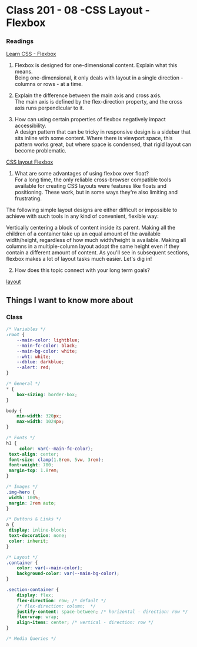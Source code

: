 # Class 201 - 08 -CSS Layout - Flexbox

### Readings

[Learn CSS - Flexbox](https://web.dev/learn/css/flexbox/)  

1. Flexbox is designed for one-dimensional content. Explain what this means.  
Being one-dimensional, it only deals with layout in a single direction - columns or rows - at a time.

2. Explain the difference between the main axis and cross axis.  
The main axis is defined by the flex-direction property, and the cross axis runs perpendicular to it.

3. How can using certain properties of flexbox negatively impact accessibility.  
A design pattern that can be tricky in responsive design is a sidebar that sits inline with some content. Where there is viewport space, this pattern works great, but where space is condensed, that rigid layout can become problematic.

[CSS layout Flexbox](https://developer.mozilla.org/en-US/docs/Learn/CSS/CSS_layout/Flexbox)  

1. What are some advantages of using flexbox over float?  
For a long time, the only reliable cross-browser compatible tools available for creating CSS layouts were features like floats and positioning. These work, but in some ways they're also limiting and frustrating.

The following simple layout designs are either difficult or impossible to achieve with such tools in any kind of convenient, flexible way:

Vertically centering a block of content inside its parent.
Making all the children of a container take up an equal amount of the available width/height, regardless of how much width/height is available.
Making all columns in a multiple-column layout adopt the same height even if they contain a different amount of content.
As you'll see in subsequent sections, flexbox makes a lot of layout tasks much easier. Let's dig in!

2. How does this topic connect with your long term goals?  

[layout](https://web.dev/learn/css/layout/)

## Things I want to know more about

### Class

```css
/* Variables */
:root {
    --main-color: lightblue;
    --main-fc-color: black;
    --main-bg-color: white;
    --wht: white;
    --dblue: darkblue;
    --alert: red;
}

/* General */
* {
    box-sizing: border-box;
}

body {
    min-width: 320px;
    max-width: 1024px;
}

/* Fonts */
h1 {
     color: var(--main-fc-color);
 text-align: center;
 font-size: clamp(1.8rem, 5vw, 3rem);
 font-weight: 700;
 margin-top: 1.8rem;
}

/* Images */
.img-hero {
 width: 100%;
 margin: 2rem auto;
}

/* Buttons & Links */
a {
 display: inline-block;
 text-decoration: none;
 color: inherit;
}

/* Layout */
.container {
    color: var(--main-color);
    background-color: var(--main-bg-color);
}

.section-container {
    display: flex;
    flex-direction: row; /* default */
    /* flex-direction: column;  */
    justify-content: space-between; /* horizontal - direction: row */
    flex-wrap: wrap;
    align-items: center; /* vertical - direction: row */
}

/* Media Queries */
```
